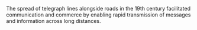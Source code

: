 The spread of telegraph lines alongside roads in the 19th century facilitated communication and commerce by enabling rapid transmission of messages and information across long distances.
